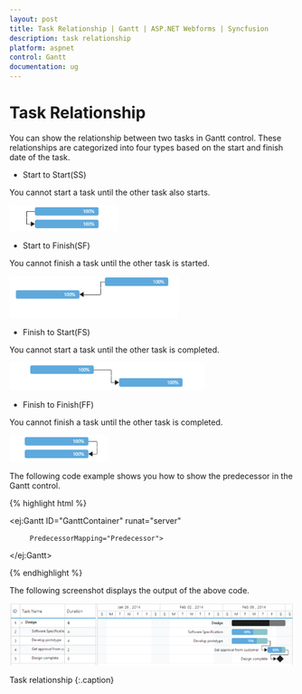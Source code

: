 ```yaml
---
layout: post
title: Task Relationship | Gantt | ASP.NET Webforms | Syncfusion
description: task relationship
platform: aspnet
control: Gantt
documentation: ug
---
```


# Task Relationship

You can show the relationship between two tasks in Gantt control. These relationships are categorized into four types based on the start and finish date of the task.

*  Start to Start(SS)

You cannot start a task until the other task also starts.

![C:/Users/Rajasekar/Desktop/SS.png](Task-Relationship_images/Task-Relationship_img1.png) 



* Start to Finish(SF)

You cannot finish a task until the other task is started.

![C:/Users/Rajasekar/Desktop/SF.png](Task-Relationship_images/Task-Relationship_img2.png)



* Finish to Start(FS)

You cannot start a task until the other task is completed.

![C:/Users/Rajasekar/Desktop/FS.png](Task-Relationship_images/Task-Relationship_img3.png)





* Finish to Finish(FF)

You cannot finish a task until the other task is completed.

![C:/Users/Rajasekar/Desktop/FF.png](Task-Relationship_images/Task-Relationship_img4.png)



The following code example shows you how to show the predecessor in the Gantt control.



{% highlight html %}

<ej:Gantt ID="GanttContainer" runat="server" 

         PredecessorMapping="Predecessor">

</ej:Gantt>



{% endhighlight %}



The following screenshot displays the output of the above code. 



![](Task-Relationship_images/Task-Relationship_img5.png)

Task relationship
{:.caption}

